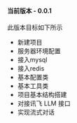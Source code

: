 #### 当前版本 - 0.0.1
此版本目标如下所示
- 新建项目
- 服务器环境配置
- 接入mysql
- 接入redis
- 基本配置类
- 基本工具类
- 项目基本结构搭建
- 对接讯飞 LLM 接口
- 实现流式对话